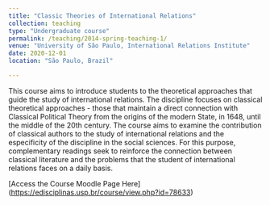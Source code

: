 ```yaml
---
title: "Classic Theories of International Relations"
collection: teaching
type: "Undergraduate course"
permalink: /teaching/2014-spring-teaching-1/
venue: "University of São Paulo, International Relations Institute"
date: 2020-12-01
location: "São Paulo, Brazil"

---
```


This course aims to introduce students to the theoretical approaches that guide the study of international relations. The discipline focuses on classical theoretical approaches - those that maintain a direct connection with Classical Political Theory from the origins of the modern State, in 1648, until the middle of the 20th century. The course aims to examine the contribution of classical authors to the study of international relations and the especificity of the discipline in the social sciences. For this purpose, complementary readings seek to reinforce the connection between classical literature and the problems that the student of international relations faces on a daily basis.

[Access the Course Moodle Page Here] (https://edisciplinas.usp.br/course/view.php?id=78633)
